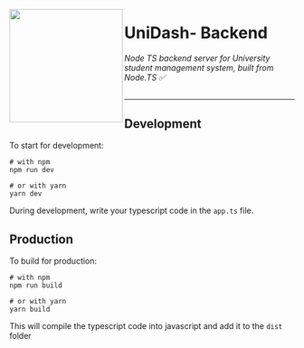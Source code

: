 <img 
  src='https://www.vectorrideshare.com/wp-content/uploads/2020/05/Vector-Logo-Update.png' 
  height="auto" 
  width="200vw"
  align="left"
 />

# UniDash- Backend
<i> Node TS backend server for University student management system, built from Node.TS ✅ </i>
##
## <hr/>
## Development
To start for development:
```
# with npm
npm run dev

# or with yarn
yarn dev
```

During development, write your typescript code in the `app.ts` file.

## Production
To build for production:
```
# with npm
npm run build

# or with yarn
yarn build
```

This will compile the typescript code into javascript and add it to the `dist` folder
